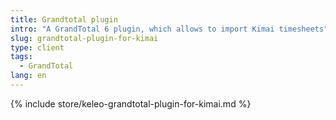 ```yaml
---
title: Grandtotal plugin
intro: "A GrandTotal 6 plugin, which allows to import Kimai timesheets"
slug: grandtotal-plugin-for-kimai
type: client
tags:
  - GrandTotal
lang: en
---
```


{% include store/keleo-grandtotal-plugin-for-kimai.md %}
